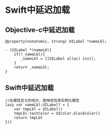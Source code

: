# Swift中延迟加载

## Objective-c中延迟加载
```obj-c
@property(nonatomic, strong) UILabel *nameLbl;
	
- (UILabel *)nameLbl{
	if(!_nameLbl){
	   _nameLbl = [[UILabel alloc] init];
	}
	return _nameLbl;
}	
```


## Swift中延迟加载

```obj-c
//在属性定义的地方，使用闭包来实例化属性
lazy var nameLbl:UILabel? = {
	var tmpLbl = UILabel()
	tmpLbl.textColor = UIColor.blackColor()
	return tmpLbl
}()
```
	
	

